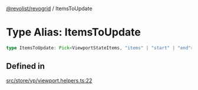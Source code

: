 [@revolist/revogrid](README.md) / ItemsToUpdate

# Type Alias: ItemsToUpdate

```ts
type ItemsToUpdate: Pick<ViewportStateItems, "items" | "start" | "end">;
```

## Defined in

[src/store/vp/viewport.helpers.ts:22](https://github.com/revolist/revogrid/blob/b38c1177864e6fa9f2bec506ea55d1b2f7e35679/src/store/vp/viewport.helpers.ts#L22)
